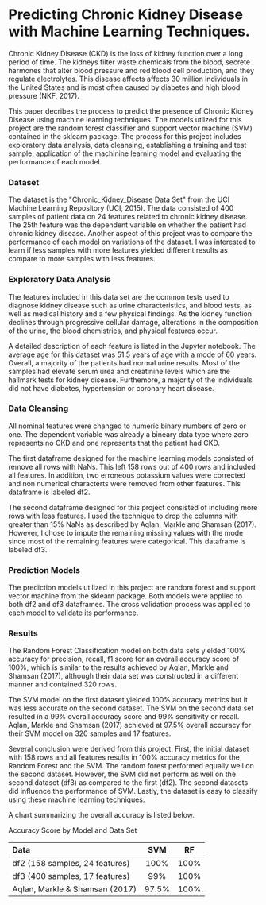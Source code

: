 # Predicting Chronic Kidney Disease with Machine Learning Techniques.
Chronic Kidney Disease (CKD) is the loss of kidney function over a long period of time. The kidneys filter waste chemicals from the blood, secrete harmones that alter blood pressure and red blood cell production, and they regulate electrolytes. This disease affects affects 30 million individuals in the United States and is most often caused by diabetes and high blood pressure (NKF, 2017).

This paper decribes the process to predict the presence of Chronic Kidney Disease using machine learning techniques. The models utlized for this project are the random forest classifier and support vector machine (SVM) contained in the sklearn package. The process for this project includes exploratory data analysis, data cleansing, establishing a training and test sample, application of the machinine learning model and evaluating the performance of each model.

### Dataset
The dataset is the "Chronic_Kidney_Disease Data Set" from the UCI Machine Learning Repository (UCI, 2015). The data consisted of 400 samples of patient data on 24 features related to chronic kidney disease. The 25th feature was the dependent variable on whether the patient had chronic kidney disease. Another aspect of this project was to compare the performance of each model on variations of the dataset. I was interested to learn if less samples with more features yielded different results as compare to more samples with less features.

### Exploratory Data Analysis
The features included in this data set are the common tests used to diagnose kidney disease such as urine characteristics, and blood tests, as well as medical history and a few physical findings. As the kidney function declines through progressive cellular damage, alterations in the composition of the urine, the blood chemistries, and physical features occur.

A detailed description of each feature is listed in the Jupyter notebook.  The average age for this dataset was 51.5 years of age with a mode of 60 years.  Overall, a majority of the patients had normal urine results. Most of the samples had elevate serum urea and creatinine levels which are the hallmark tests for kidney disease.  Furthemore, a majority of the individuals did not have diabetes, hypertension or coronary heart disease.

### Data Cleansing
All nominal features were changed to numeric binary numbers of zero or one.  The dependent variable was already a bineary data type where zero represents no CKD and one represents that the patient had CKD.

The first dataframe designed for the machine learning models consisted of remove all rows with NaNs.  This left 158 rows out of 400 rows and included all features.  In addition, two erroneous potassium values were corrected and non numerical characterts were removed from other features.  This dataframe is labeled df2. 

The second dataframe designed for this project consisted of including more rows with less features.   I used the technique to drop the columns with greater than 15% NaNs as described by Aqlan, Markle and Shamsan (2017). However, I chose to impute the remaining missing values with the mode since most of the remaining features were categorical.  This dataframe is labeled df3.

### Prediction Models
The prediction models utilized in this project are random forest and support vector machine from the sklearn package.  Both models were applied to both df2 and df3 dataframes.  The cross validation process was applied to each model to validate its performance.

### Results

The Random Forest Classification model on both data sets yielded 100% accuracy for precision, recall, f1 score for an overall accuracy score of 100%, which is similar to the results achieved by Aqlan, Markle and Shamsan (2017), although their data set was constructed in a different manner and contained 320 rows.

The SVM model on the first dataset yielded 100% accuracy metrics but it was less accurate on the second dataset. The SVM on the second data set resulted in a 99% overall accuracy score and 99% sensitivity or recall. Aqlan, Markle and Shamsan (2017) achieved at 97.5% overall accuracy for their SVM model on 320 samples and 17 features.

Several conclusion were derived from this project. First, the initial dataset with 158 rows and all features results in 100% accuracy metrics for the Random Forest and the SVM. The random forest performed equally well on the second dataset. However, the SVM did not perform as well on the second dataset (df3) as compared to the first (df2). The second datasets did influence the performance of SVM. Lastly, the dataset is easy to classify using these machine learning techniques.

A chart summarizing the overall accuracy is listed below.

Accuracy Score by Model and Data Set

| Data | SVM | RF |
|:---|:---:|:---:|
| df2 (158 samples, 24 features) | 100% | 100% |
| df3 (400 samples, 17 features)| 99% | 100% |
| Aqlan, Markle & Shamsan (2017)|97.5%| 100% |
